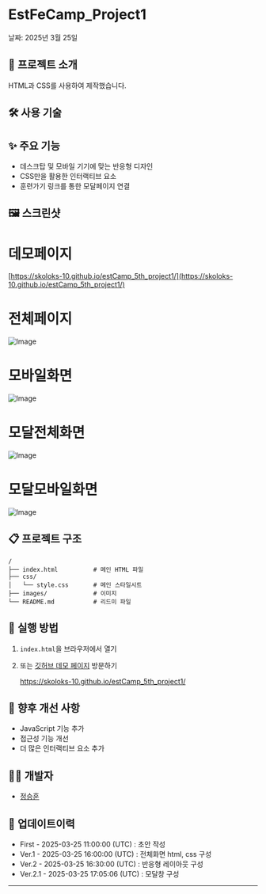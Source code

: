 # EstFeCamp_Project1

날짜: 2025년 3월 25일

## 📝 프로젝트 소개

HTML과 CSS를 사용하여 제작했습니다.

## 🛠️ 사용 기술

[](https://img.shields.io/badge/HTML5-E34F26?style=flat-square&logo=html5&logoColor=white)

[](https://img.shields.io/badge/CSS3-1572B6?style=flat-square&logo=css3&logoColor=white)

## ✨ 주요 기능

- 데스크탑 및 모바일 기기에 맞는 반응형 디자인
- CSS만을 활용한 인터랙티브 요소
- 훈련가기 링크를 통한 모달페이지 연결

## 🖼️ 스크린샷

# 데모페이지

[https://skoloks-10.github.io/estCamp_5th_project1/](https://skoloks-10.github.io/estCamp_5th_project1/)

# 전체페이지

![Image](https://github.com/user-attachments/assets/d4860181-c419-4d2a-b28e-9a4000e63e3a)

# 모바일화면

![Image](https://github.com/user-attachments/assets/3f1564f3-5676-40e4-bee2-e3f90a5d3ec7)

# 모달전체화면

![Image](https://github.com/user-attachments/assets/4ad4e748-1be6-4fc8-b60f-7e22f1fa3957)

# 모달모바일화면

![Image](https://github.com/user-attachments/assets/cc291f57-9e06-4436-a72b-14f6f91415b1)




## 📋 프로젝트 구조

```
/
├── index.html          # 메인 HTML 파일
├── css/
│   └── style.css       # 메인 스타일시트
├── images/             # 이미지
└── README.md           # 리드미 파일

```

## 🚀 실행 방법

1. `index.html`을 브라우저에서 열기
2. 또는 [깃허브 데모 페이지](https://skoloks-10.github.io/estCamp_5th_project1/) 방문하기
    
    https://skoloks-10.github.io/estCamp_5th_project1/
    

## 🔮 향후 개선 사항

- JavaScript 기능 추가
- 접근성 기능 개선
- 더 많은 인터랙티브 요소 추가

## 👨‍💻 개발자

- [정승훈](https://github.com/skoloks-10)

## 📅 업데이트이력

- First - 2025-03-25 11:00:00 (UTC) : 초안 작성
- Ver.1 - 2025-03-25 16:00:00 (UTC) : 전체화면 html, css 구성
- Ver.2 - 2025-03-25 16:30:00 (UTC) : 반응형 레이아웃 구성
- Ver.2.1 - 2025-03-25 17:05:06 (UTC) : 모달창 구성

---
